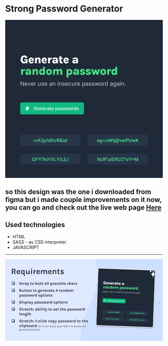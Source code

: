 # Strong Password Generator 

![Design preview for the Strong Password Generator Project](./design/populated-state.png)

so this design was the one i downloaded from figma but i made couple improvements on it now, you can go and check out the live web page [Here](https://a2uuz.github.io/PwGenerator/)
------------------------------------

## Used technologies ##

* HTML
* SASS - as CSS interpreter
* JAVASCRIPT
------------------------------------

![The solo project requirements from scrimba](./img/Screenshot_1.png)

